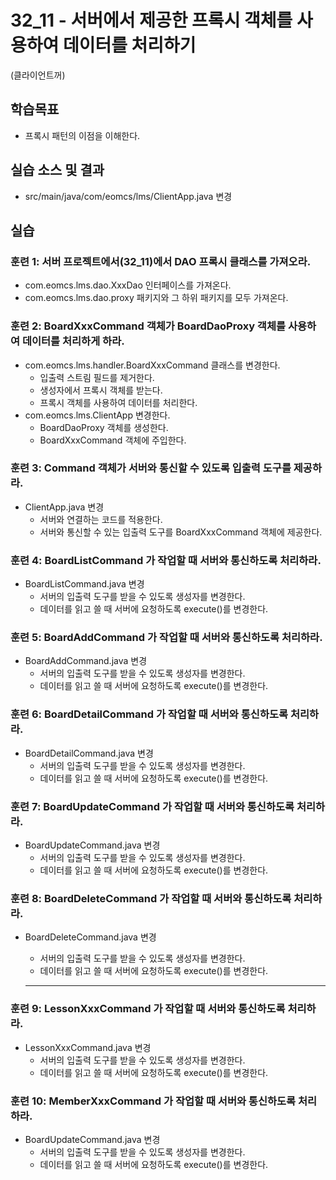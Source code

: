# 32_11 - 서버에서 제공한 프록시 객체를 사용하여 데이터를 처리하기
(클라이언트꺼)

## 학습목표

- 프록시 패턴의 이점을 이해한다. 

## 실습 소스 및 결과

- src/main/java/com/eomcs/lms/ClientApp.java 변경

## 실습  

### 훈련 1: 서버 프로젝트에서(32_11)에서 DAO 프록시 클래스를 가져오라. 

- com.eomcs.lms.dao.XxxDao 인터페이스를 가져온다.
- com.eomcs.lms.dao.proxy 패키지와 그 하위 패키지를 모두 가져온다. 
 
### 훈련 2: BoardXxxCommand 객체가 BoardDaoProxy 객체를 사용하여 데이터를 처리하게 하라. 

- com.eomcs.lms.handler.BoardXxxCommand 클래스를 변경한다. 
	- 입출력 스트림 필드를 제거한다. 
	- 생성자에서 프록시 객체를 받는다. 
	- 프록시 객체를 사용하여 데이터를 처리한다. 
- com.eomcs.lms.ClientApp 변경한다. 
	- BoardDaoProxy 객체를 생성한다.
	- BoardXxxCommand 객체에 주입한다. 


	
### 훈련 3: Command 객체가 서버와 통신할 수 있도록 입출력 도구를 제공하라.

- ClientApp.java 변경
  - 서버와 연결하는 코드를 적용한다.
  - 서버와 통신할 수 있는 입출력 도구를 BoardXxxCommand 객체에 제공한다.
  
### 훈련 4: BoardListCommand 가 작업할 때 서버와 통신하도록 처리하라.

- BoardListCommand.java 변경
  - 서버의 입출력 도구를 받을 수 있도록 생성자를 변경한다.
  - 데이터를 읽고 쓸 때 서버에 요청하도록 execute()를 변경한다.

### 훈련 5: BoardAddCommand 가 작업할 때 서버와 통신하도록 처리하라.

- BoardAddCommand.java 변경
  - 서버의 입출력 도구를 받을 수 있도록 생성자를 변경한다.
  - 데이터를 읽고 쓸 때 서버에 요청하도록 execute()를 변경한다.

### 훈련 6: BoardDetailCommand 가 작업할 때 서버와 통신하도록 처리하라.

- BoardDetailCommand.java 변경
  - 서버의 입출력 도구를 받을 수 있도록 생성자를 변경한다.
  - 데이터를 읽고 쓸 때 서버에 요청하도록 execute()를 변경한다.
  
### 훈련 7: BoardUpdateCommand 가 작업할 때 서버와 통신하도록 처리하라.

- BoardUpdateCommand.java 변경
  - 서버의 입출력 도구를 받을 수 있도록 생성자를 변경한다.
  - 데이터를 읽고 쓸 때 서버에 요청하도록 execute()를 변경한다.
  
### 훈련 8: BoardDeleteCommand 가 작업할 때 서버와 통신하도록 처리하라.

- BoardDeleteCommand.java 변경
  - 서버의 입출력 도구를 받을 수 있도록 생성자를 변경한다.
  - 데이터를 읽고 쓸 때 서버에 요청하도록 execute()를 변경한다.
  
  ---
### 훈련 9: LessonXxxCommand 가 작업할 때 서버와 통신하도록 처리하라.

- LessonXxxCommand.java 변경
  - 서버의 입출력 도구를 받을 수 있도록 생성자를 변경한다.
  - 데이터를 읽고 쓸 때 서버에 요청하도록 execute()를 변경한다.
  
### 훈련 10: MemberXxxCommand 가 작업할 때 서버와 통신하도록 처리하라.

- BoardUpdateCommand.java 변경
  - 서버의 입출력 도구를 받을 수 있도록 생성자를 변경한다.
  - 데이터를 읽고 쓸 때 서버에 요청하도록 execute()를 변경한다.
  
  
  
